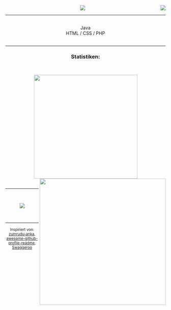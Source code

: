 <img align="right" src="https://visitor-badge.laobi.icu/badge?page_id=xamtodd">
<div align="center">
  <a href="https://git.io/typing-svg" target="blank">
    <img src="https://readme-typing-svg.herokuapp.com/?lines=Moin,+ich+bin+xamtodd!&center=true&size=30">
  </a>
</div>

<hr>

<p align="center">
    <br>
        Java
    <br>
        HTML / CSS / PHP
    <br>
    <br>
</p>

<hr>

<div align="center">
  <h3>Statistiken:</h3>
  <br>
<p align=center>
  <div align=center>
    <a href="https://github.com/anuraghazra/github-readme-stats" target="blank">
      <img width=325 align="center" src="https://github-readme-stats.vercel.app/api/top-langs/?username=xamtodd&theme=highcontrast&layout=compact&hide_border=true" />
    </a>
    <a href="https://github.com/anuraghazra/github-readme-stats" title="Go to Source" target="blank">
      <img align="right" width=396 src="https://github-readme-stats.vercel.app/api?username=xamtodd&hide=stars,issues&count_private=true&show_icons=true&theme=highcontrast&hide_border=true" />
    </a>
  </div>
  <br>
 </div>

<hr>
<br>

<p align="center">
    <img src="https://avatars.githubusercontent.com/u/78021255?v=4">
</p>
<br>
<hr>
<p  align="center">
<sub>
Inspiriert von:<br>
<a href="https://github.com/zumrudu-anka/zumrudu-anka" target="blank">zumrudu-anka</a>,
<a href="https://github.com/abhisheknaiidu/awesome-github-profile-readme" target="blank">awesome-github-profile-readme</a>,
<a href="https://github.com/Swaggeroo/" target="blank">Swaggeroo</a>
</sub>
</p>
